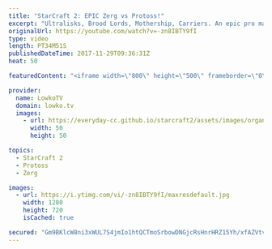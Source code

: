```yaml
---
title: "StarCraft 2: EPIC Zerg vs Protoss!"
excerpt: "Ultralisks, Brood Lords, Mothership, Carriers. An epic pro match!  Subscribe for more videos: http://lowko.tv/youtube Bunker Rush: https://goo.gl/etjR16  Easily one of the best examples of late game Zerg versus Protoss. Both players continously try to set each other up for mistakes. In the end we see"
originalUrl: https://youtube.com/watch?v=-zn8IBTY9fI
type: video
length: PT34M51S
publishedDateTime: 2017-11-29T09:36:31Z
heat: 50

featuredContent: "<iframe width=\"800\" height=\"500\" frameborder=\"0\" src=\"https://www.youtube.com/embed/-zn8IBTY9fI\" allow=\"accelerometer; autoplay; encrypted-media; gyroscope; picture-in-picture\" allowfullscreen></iframe>"

provider:
  name: LowkoTV
  domain: lowko.tv
  images:
    - url: https://everyday-cc.github.io/starcraft2/assets/images/organizations/lowko.tv-50x50.jpg
      width: 50
      height: 50

topics:
  - StarCraft 2
  - Protoss
  - Zerg

images:
  - url: https://i.ytimg.com/vi/-zn8IBTY9fI/maxresdefault.jpg
    width: 1280
    height: 720
    isCached: true

secured: "Gm9BKlcW8ni3xWUL7S4jmIo1htQCTmoSrbowDNGjcRsHnrHRZ15Yh/xfAZVtvxDOWRY+C/Oy0AUvcZJFNmBc70TZb5Qmpz44mKfpa571BrrbJ9eEvd5tYm8AwgXk+1EOWygcaCnKmN0i4tJ9Hyz6GV6iR01r8Ma9r1+7LW+zOddLm4pJk3cPxY30agdDmNnYy9NBIyfB5LqSyfdZ1fq8RTvO75PtkHLTqeg+0uYvLInP9jQY02+k+Xu8hOExrWogXqV7dDfiNg85U+VLfDojUiuLujg23puwM9v2QLrAYd1fp9odw4eMUI5/xFc5fv11y1psN1xEx4RN9a9Xd02VAGfjC9AlIPV6xFG1Hvf2lKi18/nMEU+5fZdRnGcKJMjd+TWh32ce7OVvgKD8DVdQc/XIvjeo71DM12s/bUeNjdbm+e/LdpIIVIiWelWMsB8k;2t1WUpuogO7vACk/CcsfCg=="
---
```


